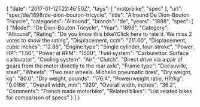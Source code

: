 {
    "date": "2017-01-12T22:46:50Z",
    "tags": [
        "motorbike",
        "spec"
    ],
    "url": "spec\/de\/1898\/de-dion-bouton-tricycle",
    "title": "Allround De Dion-Bouton Tricycle",
    "categories": "Allround",
    "brands": "de",
    "years": "1898",
    "spec": [
        {
            "Model": "De Dion-Bouton Tricycle",
            "Year": "1898",
            "Category": "Allround",
            "Rating": "Do you know this bike?Click here to rate it. We miss 2 votes to show the rating",
            "Displacement, ccm": "211.00",
            "Displacement, cubic inches": "12.88",
            "Engine type": "Single cylinder, four-stroke",
            "Power, HP": "1.50",
            "Power at RPM": "1500",
            "Fuel system": "Carburettor. Surface carburator",
            "Cooling system": "Air",
            "Clutch": "Direct drive  via a pair of gears from the motor directly to the rear axle",
            "Frame type": "Decauville, steel",
            "Wheels": "Two rear wheels. Michelin pneumatic tires",
            "Dry weight, kg": "80.0",
            "Dry weight, pounds": "176.4",
            "Power\/weight ratio, HP\/kg": "0.0188",
            "Overall width, mm": "920",
            "Overall width, inches": "36.2",
            "Comments": "French made motorbike",
            "Related bikes": "List related bikes for comparison of specs"
        }
    ]
}